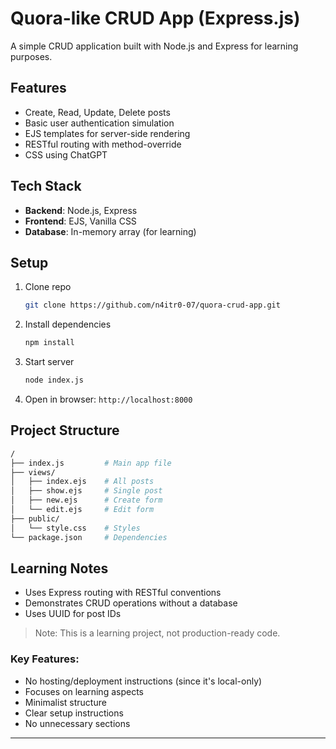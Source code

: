 # Quora-like CRUD App (Express.js)

A simple CRUD application built with Node.js and Express for learning purposes.

## Features
- Create, Read, Update, Delete posts
- Basic user authentication simulation
- EJS templates for server-side rendering
- RESTful routing with method-override
- CSS using ChatGPT

## Tech Stack
- **Backend**: Node.js, Express
- **Frontend**: EJS, Vanilla CSS
- **Database**: In-memory array (for learning)

## Setup
1. Clone repo
   ```bash
   git clone https://github.com/n4itr0-07/quora-crud-app.git
   ```
2. Install dependencies
   ```bash
   npm install
   ```
3. Start server
   ```bash
   node index.js
   ```
4. Open in browser: `http://localhost:8000`

## Project Structure
```bash
/
├── index.js         # Main app file
├── views/
│   ├── index.ejs    # All posts
│   ├── show.ejs     # Single post
│   ├── new.ejs      # Create form
│   └── edit.ejs     # Edit form
├── public/
│   └── style.css    # Styles
└── package.json     # Dependencies
```
## Learning Notes
- Uses Express routing with RESTful conventions
- Demonstrates CRUD operations without a database
- Uses UUID for post IDs

> Note: This is a learning project, not production-ready code.


### Key Features:
- No hosting/deployment instructions (since it's local-only)
- Focuses on learning aspects
- Minimalist structure
- Clear setup instructions
- No unnecessary sections

---
